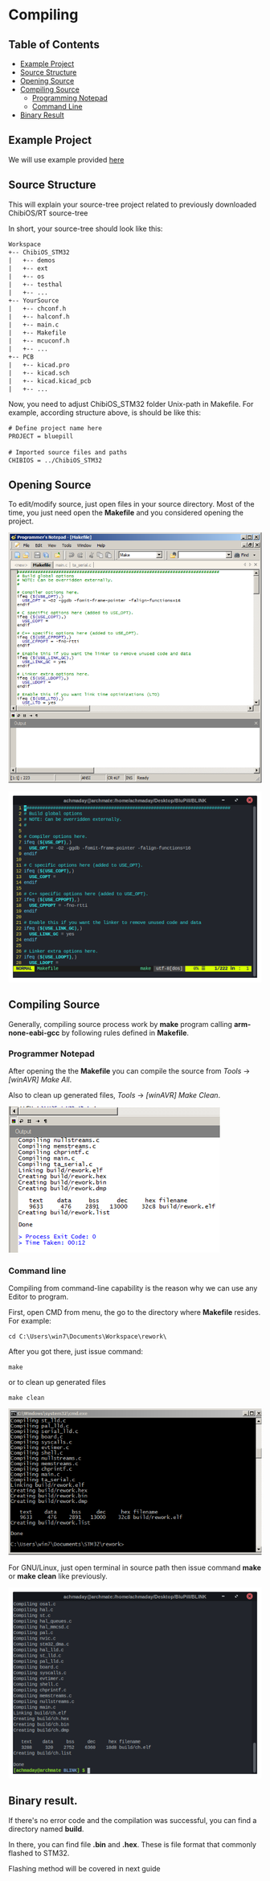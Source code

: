 # Compiling

## Table of Contents
- [Example Project](https://github.com/mekatronik-achmadi/md_tutorial/blob/master/electronic/tutorials/stm32_compile.md#example-project)
- [Source Structure](https://github.com/mekatronik-achmadi/md_tutorial/blob/master/electronic/tutorials/stm32_compile.md#source-structure)
- [Opening Source](https://github.com/mekatronik-achmadi/md_tutorial/blob/master/electronic/tutorials/stm32_compile.md#opening-source)
- [Compiling Source](https://github.com/mekatronik-achmadi/md_tutorial/blob/master/electronic/tutorials/stm32_compile.md#compiling-source)
	- [Programming Notepad](https://github.com/mekatronik-achmadi/md_tutorial/blob/master/electronic/tutorials/stm32_compile.md#programmer-notepad)
	- [Command Line](https://github.com/mekatronik-achmadi/md_tutorial/blob/master/electronic/tutorials/stm32_compile.md#command-line)
- [Binary Result](https://github.com/mekatronik-achmadi/md_tutorial/blob/master/electronic/tutorials/stm32_compile.md#binary-result)

## Example Project

We will use example provided [here](https://github.com/mekatronik-achmadi/md_tutorial/blob/master/electronic/tutorials/stm32_example.md)

## Source Structure

This will explain your source-tree project related to previously downloaded ChibiOS/RT source-tree

In short, your source-tree should look like this:

~~~
Workspace
+-- ChibiOS_STM32
|   +-- demos
|   +-- ext
|   +-- os
|   +-- testhal
|   +-- ...
+-- YourSource
|   +-- chconf.h
|   +-- halconf.h
|   +-- main.c
|   +-- Makefile
|   +-- mcuconf.h
|   +-- ...
+-- PCB
|   +-- kicad.pro
|   +-- kicad.sch
|   +-- kicad.kicad_pcb
|   +-- ...
~~~

Now, you need to adjust ChibiOS_STM32 folder Unix-path in Makefile.
For example, according structure above, is should be like this:

```make
# Define project name here
PROJECT = bluepill

# Imported source files and paths
CHIBIOS = ../ChibiOS_STM32
```

## Opening Source

To edit/modify source, just open files in your source directory.
Most of the time, you just need open the **Makefile** and you considered opening the project.

![images](images/prjpn.png)

![images](images/prjvim.png)

## Compiling Source

Generally, compiling source process work by **make** program calling **arm-none-eabi-gcc** by following rules defined in **Makefile**.

### Programmer Notepad

After opening the the **Makefile** you can compile the source from _Tools_ -> _[winAVR] Make All_.

Also to clean up generated files, _Tools_ -> _[winAVR] Make Clean_.

![images](images/compilepn.png)

### Command line

Compiling from command-line capability is the reason why we can use any Editor to program.

First, open CMD from menu, the go to the directory where **Makefile** resides.
For example:

~~~
cd C:\Users\win7\Documents\Workspace\rework\
~~~

After you got there, just issue command:

~~~
make
~~~

or to clean up generated files

~~~
make clean
~~~

![images](images/compilecmd.png)

For GNU/Linux, just open terminal in source path then issue command **make** or **make clean** like previously.

![images](images/compilesh.png)

## Binary result.

If there's no error code and the compilation was successful, you can find a directory named **build**.

In there, you can find file **.bin** and **.hex**. These is file format that commonly flashed to STM32.

Flashing method will be covered in next guide
